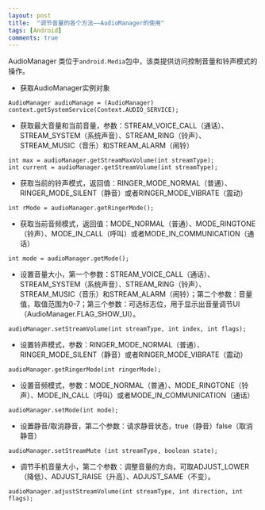 ```yaml
---
layout: post
title:  "调节音量的各个方法——AudioManager的使用"
tags: [Android]
comments: true
---
```

AudioManager 类位于`android.Media`包中，该类提供访问控制音量和铃声模式的操作。

- 获取AudioManager实例对象

```
AudioManager audioManage = (AudioManager) context.getSystemService(Context.AUDIO_SERVICE);
```

- 获取最大音量和当前音量，参数：STREAM_VOICE_CALL（通话）、STREAM_SYSTEM（系统声音）、STREAM_RING（铃声）、STREAM_MUSIC（音乐）和STREAM_ALARM（闹铃）

```
int max = audioManager.getStreamMaxVolume(int streamType);
int current = audioManager.getStreamVolume(int streamType);
```

- 获取当前的铃声模式，返回值：RINGER_MODE_NORMAL（普通）、RINGER_MODE_SILENT（静音）或者RINGER_MODE_VIBRATE（震动）

```
int rMode = audioManager.getRingerMode();
```

- 获取当前音频模式，返回值：MODE_NORMAL（普通）、MODE_RINGTONE（铃声）、MODE_IN_CALL（呼叫）或者MODE_IN_COMMUNICATION（通话）

```
int mode = audioManager.getMode();
```

- 设置音量大小，第一个参数：STREAM_VOICE_CALL（通话）、STREAM_SYSTEM（系统声音）、STREAM_RING（铃声）、STREAM_MUSIC（音乐）和STREAM_ALARM（闹铃）；第二个参数：音量值，取值范围为0-7；第三个参数：可选标志位，用于显示出音量调节UI（AudioManager.FLAG_SHOW_UI）。

```
audioManager.setStreamVolume(int streamType, int index, int flags);
```

- 设置铃声模式，参数：RINGER_MODE_NORMAL（普通）、RINGER_MODE_SILENT（静音）或者RINGER_MODE_VIBRATE（震动）

```
audioManager.getRingerMode(int ringerMode);
```

- 设置音频模式，参数：MODE_NORMAL（普通）、MODE_RINGTONE（铃声）、MODE_IN_CALL（呼叫）或者MODE_IN_COMMUNICATION（通话）

```
audioManager.setMode(int mode);
```

- 设置静音/取消静音，第二个参数：请求静音状态，true（静音）false（取消静音）

```
audioManager.setStreamMute (int streamType, boolean state);
```

- 调节手机音量大小，第二个参数：调整音量的方向，可取ADJUST_LOWER（降低）、ADJUST_RAISE（升高）、ADJUST_SAME（不变）。

```
audioManager.adjustStreamVolume(int streamType, int direction, int flags);
```

